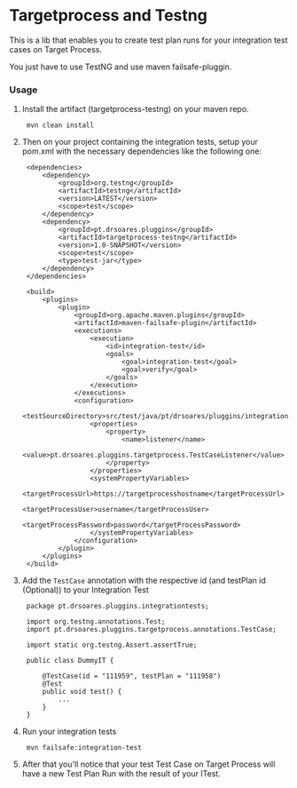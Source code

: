 # Targetprocess and Testng

This is a lib that enables you to create test plan runs for your integration test cases on Target Process.

You just have to use TestNG and use maven failsafe-pluggin.


### Usage

     
1. Install the artifact (targetprocess-testng) on your maven repo.

        mvn clean install
        
2. Then on your project containing the integration tests, setup your pom.xml with the necessary dependencies like the following one:

        <dependencies>
            <dependency>
                <groupId>org.testng</groupId>
                <artifactId>testng</artifactId>
                <version>LATEST</version>
                <scope>test</scope>
            </dependency>
            <dependency>
                <groupId>pt.drsoares.pluggins</groupId>
                <artifactId>targetprocess-testng</artifactId>
                <version>1.0-SNAPSHOT</version>
                <scope>test</scope>
                <type>test-jar</type>
            </dependency>
        </dependencies>
    
        <build>
            <plugins>
                <plugin>
                    <groupId>org.apache.maven.plugins</groupId>
                    <artifactId>maven-failsafe-plugin</artifactId>
                    <executions>
                        <execution>
                            <id>integration-test</id>
                            <goals>
                                <goal>integration-test</goal>
                                <goal>verify</goal>
                            </goals>
                        </execution>
                    </executions>
                    <configuration>
                        <testSourceDirectory>src/test/java/pt/drsoares/pluggins/integrationtests/</testSourceDirectory>
                        <properties>
                            <property>
                                <name>listener</name>
                                <value>pt.drsoares.pluggins.targetprocess.TestCaseListener</value>
                            </property>
                        </properties>
                        <systemPropertyVariables>
                            <targetProcessUrl>https://targetprocesshostname</targetProcessUrl>
                            <targetProcessUser>username</targetProcessUser>
                            <targetProcessPassword>password</targetProcessPassword>
                        </systemPropertyVariables>
                    </configuration>
                </plugin>
            </plugins>
        </build>
        
3. Add the `TestCase` annotation with the respective id (and testPlan id (Optional)) to your Integration Test
    
        package pt.drsoares.pluggins.integrationtests;
        
        import org.testng.annotations.Test;
        import pt.drsoares.pluggins.targetprocess.annotations.TestCase;

        import static org.testng.Assert.assertTrue;

        public class DummyIT {

            @TestCase(id = "111959", testPlan = "111958")
            @Test
            public void test() {
                ...
            }
        }
        
4. Run your integration tests

        mvn failsafe:integration-test

5. After that you'll notice that your test Test Case on Target Process will have a new Test Plan Run with the result of your ITest.